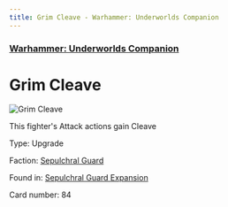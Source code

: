 ```yaml
---
title: Grim Cleave - Warhammer: Underworlds Companion
---
```


### [Warhammer: Underworlds Companion](https://guidokessels.github.io/wh-underworlds)

  

# Grim Cleave

![Grim Cleave](https://warhammerunderworlds.com/wp-content/uploads/sites/6/2017/12/084_ENG-Grim-Cleave.png)

This fighter's Attack actions gain Cleave

Type: Upgrade

Faction: [Sepulchral Guard](https://guidokessels.github.io/wh-underworlds/factions/sepulchral-guard)

Found in: [Sepulchral Guard Expansion](https://guidokessels.github.io/wh-underworlds/locations/sepulchral-guard-expansion)

Card number: 84
